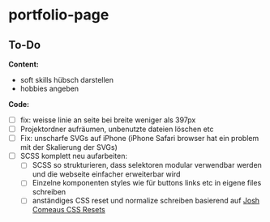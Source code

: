# portfolio-page

## To-Do
**Content:**
* soft skills hübsch darstellen
* hobbies angeben

**Code:**
- [ ] fix: weisse linie an seite bei breite weniger als 397px
- [ ] Projektordner aufräumen, unbenutzte dateien löschen etc
- [ ] Fix: unscharfe SVGs auf iPhone (iPhone Safari browser hat ein problem mit der Skalierung der SVGs)
- [ ] SCSS komplett neu aufarbeiten:
  - [ ] SCSS so strukturieren, dass selektoren modular verwendbar werden und die webseite einfacher erweiterbar wird
  - [ ] Einzelne komponenten styles wie für buttons links etc in eigene files schreiben 
  - [ ] anständiges CSS reset und normalize schreiben basierend auf [Josh Comeaus CSS Resets](https://www.joshwcomeau.com/css/custom-css-reset/)